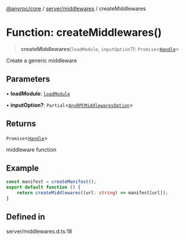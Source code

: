[@anyrpc/core](../../../modules.md) / [server/middlewares](../index.md) / createMiddlewares

# Function: createMiddlewares()

> **createMiddlewares**(`loadModule`, `inputOption`?): `Promise`\<[`Handle`](../type-aliases/Handle.md)\>

Create a generic middleware

## Parameters

• **loadModule**: [`loadModule`](../type-aliases/loadModule.md)

• **inputOption?**: `Partial`\<[`AnyRPCMiddlewaresOption`](../../interfaces/AnyRPCMiddlewaresOption.md)\>

## Returns

`Promise`\<[`Handle`](../type-aliases/Handle.md)\>

middleware function

## Example

```ts
const manifest = createManifest();
export default function () {
    return createMiddlewares((url: string) => manifest[url]);
}
```

## Defined in

server/middlewares.d.ts:18
